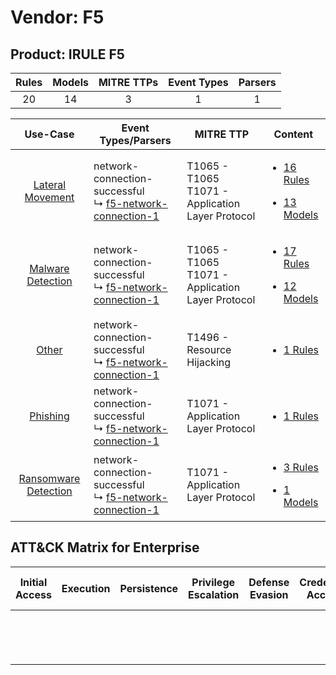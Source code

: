 Vendor: F5
==========
Product: IRULE F5
-----------------
| Rules | Models | MITRE TTPs | Event Types | Parsers |
|:-----:|:------:|:----------:|:-----------:|:-------:|
|  20   |   14   |     3      |      1      |    1    |

|                               Use-Case                               | Event Types/Parsers                                                                                                  | MITRE TTP                                               | Content                                                                                                     |
|:--------------------------------------------------------------------:| -------------------------------------------------------------------------------------------------------------------- | ------------------------------------------------------- | ----------------------------------------------------------------------------------------------------------- |
|     [Lateral Movement](../../../UseCases/uc_lateral_movement.md)     |  network-connection-successful<br> ↳ [f5-network-connection-1](Parsers/parserContent_f5-network-connection-1.md)<br> | T1065 - T1065<br>T1071 - Application Layer Protocol<br> | [<ul><li>16 Rules</li></ul><ul><li>13 Models</li></ul>](Rules_Models/r_m_f5_irule_f5_Lateral_Movement.md)   |
|    [Malware Detection](../../../UseCases/uc_malware_detection.md)    |  network-connection-successful<br> ↳ [f5-network-connection-1](Parsers/parserContent_f5-network-connection-1.md)<br> | T1065 - T1065<br>T1071 - Application Layer Protocol<br> | [<ul><li>17 Rules</li></ul><ul><li>12 Models</li></ul>](Rules_Models/r_m_f5_irule_f5_Malware_Detection.md)  |
|                [Other](../../../UseCases/uc_other.md)                |  network-connection-successful<br> ↳ [f5-network-connection-1](Parsers/parserContent_f5-network-connection-1.md)<br> | T1496 - Resource Hijacking<br>                          | [<ul><li>1 Rules</li></ul>](Rules_Models/r_m_f5_irule_f5_Other.md)                                          |
|             [Phishing](../../../UseCases/uc_phishing.md)             |  network-connection-successful<br> ↳ [f5-network-connection-1](Parsers/parserContent_f5-network-connection-1.md)<br> | T1071 - Application Layer Protocol<br>                  | [<ul><li>1 Rules</li></ul>](Rules_Models/r_m_f5_irule_f5_Phishing.md)                                       |
| [Ransomware Detection](../../../UseCases/uc_ransomware_detection.md) |  network-connection-successful<br> ↳ [f5-network-connection-1](Parsers/parserContent_f5-network-connection-1.md)<br> | T1071 - Application Layer Protocol<br>                  | [<ul><li>3 Rules</li></ul><ul><li>1 Models</li></ul>](Rules_Models/r_m_f5_irule_f5_Ransomware_Detection.md) |

ATT&CK Matrix for Enterprise
----------------------------
| Initial Access | Execution | Persistence | Privilege Escalation | Defense Evasion | Credential Access | Discovery | Lateral Movement | Collection | Command and Control                                                             | Exfiltration | Impact                                                                  |
| -------------- | --------- | ----------- | -------------------- | --------------- | ----------------- | --------- | ---------------- | ---------- | ------------------------------------------------------------------------------- | ------------ | ----------------------------------------------------------------------- |
|                |           |             |                      |                 |                   |           |                  |            | [Application Layer Protocol](https://attack.mitre.org/techniques/T1071)<br><br> |              | [Resource Hijacking](https://attack.mitre.org/techniques/T1496)<br><br> |